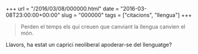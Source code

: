 +++
url = "/2016/03/08/000000.html"
date = "2016-03-08T23:00:00+00:00"
slug = "000000"
tags = ["citacions", "llengua"]
+++

> Perden el temps els qui creuen que canviant la llengua canvien el món. 

Llavors, ha estat un caprici neoliberal apoderar-se del llenguatge?

